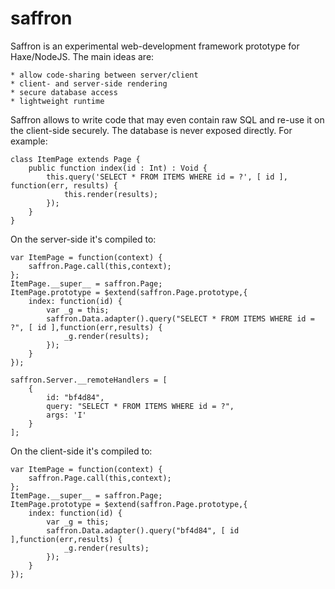 saffron
=======

Saffron is an experimental web-development framework prototype for Haxe/NodeJS. The main ideas are:

    * allow code-sharing between server/client
    * client- and server-side rendering
    * secure database access
    * lightweight runtime

Saffron allows to write code that may even contain raw SQL and re-use it on the client-side securely.
The database is never exposed directly. For example:

    class ItemPage extends Page {
        public function index(id : Int) : Void {
            this.query('SELECT * FROM ITEMS WHERE id = ?', [ id ], function(err, results) {
                this.render(results);
            });
        }
    }

On the server-side it's compiled to:

    var ItemPage = function(context) {
    	saffron.Page.call(this,context);
    };
    ItemPage.__super__ = saffron.Page;
    ItemPage.prototype = $extend(saffron.Page.prototype,{
    	index: function(id) {
    		var _g = this;
    		saffron.Data.adapter().query("SELECT * FROM ITEMS WHERE id = ?", [ id ],function(err,results) {
    			_g.render(results);
    		});
    	}
    });
    
    saffron.Server.__remoteHandlers = [
        {
            id: "bf4d84",
            query: "SELECT * FROM ITEMS WHERE id = ?",
            args: 'I'
        }
    ];

On the client-side it's compiled to:

    var ItemPage = function(context) {
    	saffron.Page.call(this,context);
    };
    ItemPage.__super__ = saffron.Page;
    ItemPage.prototype = $extend(saffron.Page.prototype,{
    	index: function(id) {
    		var _g = this;
    		saffron.Data.adapter().query("bf4d84", [ id ],function(err,results) {
    			_g.render(results);
    		});
    	}
    });
